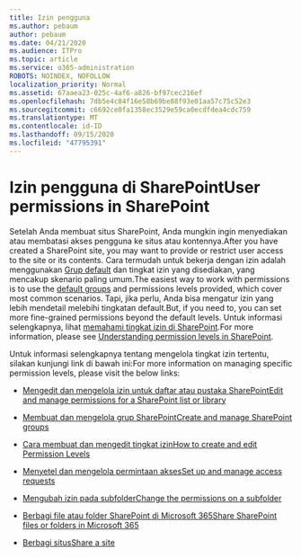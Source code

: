 ```yaml
---
title: Izin pengguna
ms.author: pebaum
author: pebaum
ms.date: 04/21/2020
ms.audience: ITPro
ms.topic: article
ms.service: o365-administration
ROBOTS: NOINDEX, NOFOLLOW
localization_priority: Normal
ms.assetid: 67aaea23-025c-4af6-a826-bf97cec216ef
ms.openlocfilehash: 7db5e4c84f16e58b69be88f93e01aa57c75c52e3
ms.sourcegitcommit: c6692ce0fa1358ec3529e59ca0ecdfdea4cdc759
ms.translationtype: MT
ms.contentlocale: id-ID
ms.lasthandoff: 09/15/2020
ms.locfileid: "47795391"
---
```

# <a name="user-permissions-in-sharepoint"></a><span data-ttu-id="aba18-102">Izin pengguna di SharePoint</span><span class="sxs-lookup"><span data-stu-id="aba18-102">User permissions in SharePoint</span></span>

<span data-ttu-id="aba18-103">Setelah Anda membuat situs SharePoint, Anda mungkin ingin menyediakan atau membatasi akses pengguna ke situs atau kontennya.</span><span class="sxs-lookup"><span data-stu-id="aba18-103">After you have created a SharePoint site, you may want to provide or restrict user access to the site or its contents.</span></span> <span data-ttu-id="aba18-104">Cara termudah untuk bekerja dengan izin adalah menggunakan [Grup default](https://docs.microsoft.com/sharepoint/default-sharepoint-groups) dan tingkat izin yang disediakan, yang mencakup skenario paling umum.</span><span class="sxs-lookup"><span data-stu-id="aba18-104">The easiest way to work with permissions is to use the [default groups](https://docs.microsoft.com/sharepoint/default-sharepoint-groups) and permissions levels provided, which cover most common scenarios.</span></span> <span data-ttu-id="aba18-105">Tapi, jika perlu, Anda bisa mengatur izin yang lebih mendetail melebihi tingkatan default.</span><span class="sxs-lookup"><span data-stu-id="aba18-105">But, if you need to, you can set more fine-grained permissions beyond the default levels.</span></span> <span data-ttu-id="aba18-106">Untuk informasi selengkapnya, lihat [memahami tingkat izin di SharePoint](https://docs.microsoft.com/sharepoint/understanding-permission-levels).</span><span class="sxs-lookup"><span data-stu-id="aba18-106">For more information, please see [Understanding permission levels in SharePoint](https://docs.microsoft.com/sharepoint/understanding-permission-levels).</span></span>

<span data-ttu-id="aba18-107">Untuk informasi selengkapnya tentang mengelola tingkat izin tertentu, silakan kunjungi link di bawah ini:</span><span class="sxs-lookup"><span data-stu-id="aba18-107">For more information on managing specific permission levels, please visit the below links:</span></span>

- [<span data-ttu-id="aba18-108">Mengedit dan mengelola izin untuk daftar atau pustaka SharePoint</span><span class="sxs-lookup"><span data-stu-id="aba18-108">Edit and manage permissions for a SharePoint list or library</span></span>](https://support.office.com/article/customize-permissions-for-a-sharepoint-list-or-library-02d770f3-59eb-4910-a608-5f84cc297782)

- [<span data-ttu-id="aba18-109">Membuat dan mengelola grup SharePoint</span><span class="sxs-lookup"><span data-stu-id="aba18-109">Create and manage SharePoint groups</span></span>](https://docs.microsoft.com/sharepoint/customize-sharepoint-site-permissions)

- [<span data-ttu-id="aba18-110">Cara membuat dan mengedit tingkat izin</span><span class="sxs-lookup"><span data-stu-id="aba18-110">How to create and edit Permission Levels</span></span>](https://docs.microsoft.com/sharepoint/how-to-create-and-edit-permission-levels)

- [<span data-ttu-id="aba18-111">Menyetel dan mengelola permintaan akses</span><span class="sxs-lookup"><span data-stu-id="aba18-111">Set up and manage access requests</span></span>](https://support.office.com/article/set-up-and-manage-access-requests-94b26e0b-2822-49d4-929a-8455698654b3)

- [<span data-ttu-id="aba18-112">Mengubah izin pada subfolder</span><span class="sxs-lookup"><span data-stu-id="aba18-112">Change the permissions on a subfolder</span></span>](https://support.office.com/article/change-the-permissions-on-a-subfolder-5427bd7c-f20a-4f75-8cf2-5359dd45a1a6)

- [<span data-ttu-id="aba18-113">Berbagi file atau folder SharePoint di Microsoft 365</span><span class="sxs-lookup"><span data-stu-id="aba18-113">Share SharePoint files or folders in Microsoft 365</span></span>](https://support.office.com/article/share-sharepoint-files-or-folders-1fe37332-0f9a-4719-970e-d2578da4941c)

- [<span data-ttu-id="aba18-114">Berbagi situs</span><span class="sxs-lookup"><span data-stu-id="aba18-114">Share a site</span></span>](https://support.office.com/article/share-a-site-958771a8-d041-4eb8-b51c-afea2eae3658)
